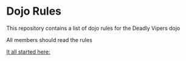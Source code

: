 Dojo Rules
==========

This repository contains a list of dojo rules for the Deadly Vipers dojo

All members should read the rules

[It all started here:](https://github.com/deadlyvipers)
